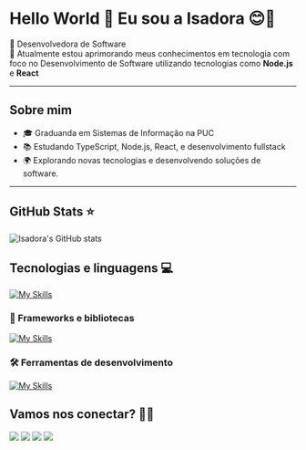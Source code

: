 # Hello World 👋 Eu sou a Isadora 😊🩷<br>
🌟 Desenvolvedora de Software <br> 
🌟 Atualmente estou aprimorando meus conhecimentos em tecnologia com foco no Desenvolvimento de Software utilizando tecnologias como <strong>Node.js</strong> e <strong>React</strong>

---

## Sobre mim

- 🎓 Graduanda em Sistemas de Informação na PUC
- 📚 Estudando TypeScript, Node.js, React, e desenvolvimento fullstack
- 🌍 Explorando novas tecnologias e desenvolvendo soluções de software.

---
## GitHub Stats ⭐
![Isadora's GitHub stats](https://github-readme-stats.vercel.app/api?username=isadoraacardoso&show_icons=true&theme=radical)

## Tecnologias e linguagens 💻

[![My Skills](https://skillicons.dev/icons?i=html,css,js,ts)](https://skillicons.dev)

### 🚀 Frameworks e bibliotecas
[![My Skills](https://skillicons.dev/icons?i=react,nodejs,vite,postgres)](https://skillicons.dev)

### 🛠️ Ferramentas de desenvolvimento
[![My Skills](https://skillicons.dev/icons?i=git,github,figma,vscode)](https://skillicons.dev)


  
## Vamos nos conectar?  💌✨
 
<div> 
  <a href="https://instagram.com/isadoraa.cardoso" target="_blank"><img src="https://img.shields.io/badge/-Instagram-%23E4405F?style=for-the-badge&logo=instagram&logoColor=white" target="_blank"></a>
 <a href="https://discord.gg/RNvR3yZT" target="_blank"><img src="https://img.shields.io/badge/Discord-7289DA?style=for-the-badge&logo=discord&logoColor=white" target="_blank"></a> 
  <a href = "mailto:isadoraacardoso005@gmail.com"><img src="https://img.shields.io/badge/-Gmail-%23333?style=for-the-badge&logo=gmail&logoColor=white" target="_blank"></a>
  <a href="https://www.linkedin.com/in/isadora-cardoso-a65798277" target="_blank"><img src="https://img.shields.io/badge/-LinkedIn-%230077B5?style=for-the-badge&logo=linkedin&logoColor=white" target="_blank"></a> 
  
</div>



